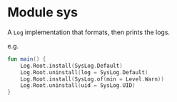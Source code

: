 # Module sys

A `Log` implementation that formats, then prints the logs.

e.g.

```kotlin
fun main() {
    Log.Root.install(SysLog.Default)
    Log.Root.uninstall(log = SysLog.Default)
    Log.Root.install(SysLog.of(min = Level.Warn))
    Log.Root.uninstall(uid = SysLog.UID)
}
```
